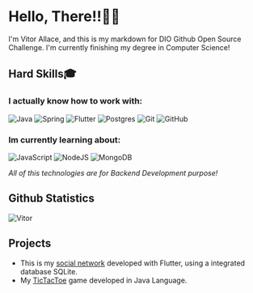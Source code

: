 # Hello, There!!👋🏻
I'm Vitor Allace, and this is my markdown for DIO Github Open Source Challenge. I'm currently finishing my degree in Computer Science! 
  
## Hard Skills🎓
### I actually know how to work with:  
![Java](https://img.shields.io/badge/java-%23ED8B00.svg?style=for-the-badge&logo=openjdk&logoColor=white)
![Spring](https://img.shields.io/badge/spring-%236DB33F.svg?style=for-the-badge&logo=spring&logoColor=white)
![Flutter](https://img.shields.io/badge/Flutter-%2302569B.svg?style=for-the-badge&logo=Flutter&logoColor=white)
![Postgres](https://img.shields.io/badge/postgres-%23316192.svg?style=for-the-badge&logo=postgresql&logoColor=white)
![Git](https://img.shields.io/badge/git-%23F05033.svg?style=for-the-badge&logo=git&logoColor=white)
![GitHub](https://img.shields.io/badge/github-%23121011.svg?style=for-the-badge&logo=github&logoColor=white)

### Im currently learning about:  
![JavaScript](https://img.shields.io/badge/javascript-%23323330.svg?style=for-the-badge&logo=javascript&logoColor=%23F7DF1E)
![NodeJS](https://img.shields.io/badge/node.js-6DA55F?style=for-the-badge&logo=node.js&logoColor=white)
![MongoDB](https://img.shields.io/badge/MongoDB-%234ea94b.svg?style=for-the-badge&logo=mongodb&logoColor=white)

_All of this technologies are for Backend Development purpose!_
## Github Statistics
![Vitor](https://github-readme-stats.vercel.app/api?username=vitorbcc2021&show_icons=true&theme=dracula)

## Projects
- This is my [social network](https://github.com/vitorbcc2021/social_network) developed with Flutter, using a integrated database SQLite.  
- My [TicTacToe](https://github.com/vitorbcc2021/social_network) game developed in Java Language.